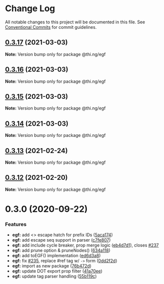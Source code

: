 # Change Log

All notable changes to this project will be documented in this file.
See [Conventional Commits](https://conventionalcommits.org) for commit guidelines.

## [0.3.17](https://github.com/thi-ng/umbrella/compare/@thi.ng/egf@0.3.16...@thi.ng/egf@0.3.17) (2021-03-03)

**Note:** Version bump only for package @thi.ng/egf





## [0.3.16](https://github.com/thi-ng/umbrella/compare/@thi.ng/egf@0.3.15...@thi.ng/egf@0.3.16) (2021-03-03)

**Note:** Version bump only for package @thi.ng/egf





## [0.3.15](https://github.com/thi-ng/umbrella/compare/@thi.ng/egf@0.3.14...@thi.ng/egf@0.3.15) (2021-03-03)

**Note:** Version bump only for package @thi.ng/egf





## [0.3.14](https://github.com/thi-ng/umbrella/compare/@thi.ng/egf@0.3.13...@thi.ng/egf@0.3.14) (2021-03-03)

**Note:** Version bump only for package @thi.ng/egf





## [0.3.13](https://github.com/thi-ng/umbrella/compare/@thi.ng/egf@0.3.12...@thi.ng/egf@0.3.13) (2021-02-24)

**Note:** Version bump only for package @thi.ng/egf





## [0.3.12](https://github.com/thi-ng/umbrella/compare/@thi.ng/egf@0.3.11...@thi.ng/egf@0.3.12) (2021-02-20)

**Note:** Version bump only for package @thi.ng/egf





# 0.3.0 (2020-09-22)


### Features

* **egf:** add <> escape hatch for prefix IDs ([5aca174](https://github.com/thi-ng/umbrella/commit/5aca174cd4ceef7c03c08cb27d736eb5dd1fd35c))
* **egf:** add escape seq support in parser ([c7fe807](https://github.com/thi-ng/umbrella/commit/c7fe807fb726388d707e839140249a09028533db))
* **egf:** add include cycle breaker, prop merge logic ([eb4d7d1](https://github.com/thi-ng/umbrella/commit/eb4d7d138524fca7421c414a743824ae40807338)), closes [#237](https://github.com/thi-ng/umbrella/issues/237)
* **egf:** add prune option & pruneNodes() ([634a118](https://github.com/thi-ng/umbrella/commit/634a118e2b612d5979fca7b897ed3d8bf512f28b))
* **egf:** add toEGF() implementation ([ed6d3a8](https://github.com/thi-ng/umbrella/commit/ed6d3a8d0e7140ed12a5948057f736aa634ca7f6))
* **egf:** fix [#235](https://github.com/thi-ng/umbrella/issues/235), replace #ref tag w/ `->` form ([0dd2f2d](https://github.com/thi-ng/umbrella/commit/0dd2f2d4efe21afce28a00191ee1047a7fe462b6))
* **egf:** import as new package ([76b472d](https://github.com/thi-ng/umbrella/commit/76b472d017f3bf456db8204158de6ac4746447b3))
* **egf:** update DOT export prop filter ([41a70ee](https://github.com/thi-ng/umbrella/commit/41a70eeaada5b91d7507a52b6b45083548002cda))
* **egf:** update tag parser handling ([55b119c](https://github.com/thi-ng/umbrella/commit/55b119ce497f67e939ba865c25930348aaaad380))
